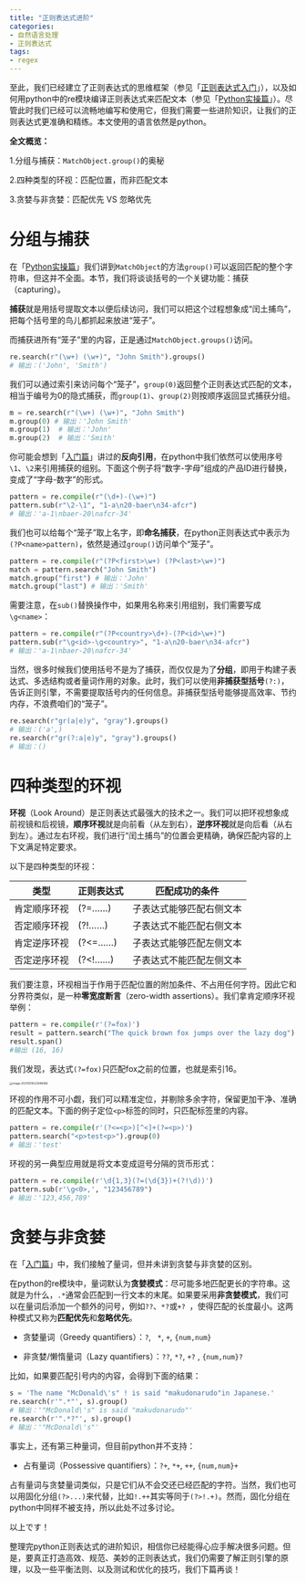 ```yaml
---
title: "正则表达式进阶"
categories:
- 自然语言处理
- 正则表达式
tags:
- regex
---
```


至此，我们已经建立了正则表达式的思维框架（参见「[正则表达式入门](http://mp.weixin.qq.com/s?__biz=MzIzMDY0NDQ1Ng==&mid=2247484919&idx=1&sn=7309a9bf1be78ea3250838724ebaa81c&chksm=e8b10a70dfc683666f6d87e6fda6f51863dbaf565ac522b6d01d80059c01a821af70bc279438&scene=21#wechat_redirect)」），以及如何用python中的re模块编译正则表达式来匹配文本（参见「[Python实操篇](https://mp.weixin.qq.com/s/ibNb0rOSnBr4YC0PzCyIBA)」）。尽管此时我们已经可以流畅地编写和使用它，但我们需要一些进阶知识，让我们的正则表达式更准确和精练。本文使用的语言依然是python。
<!-- more -->

**全文概览：**

1.分组与捕获：`MatchObject.group()`的奥秘

2.四种类型的环视：匹配位置，而非匹配文本

3.贪婪与非贪婪：匹配优先 VS 忽略优先

# 分组与捕获

在「[Python实操篇](https://mp.weixin.qq.com/s/ibNb0rOSnBr4YC0PzCyIBA)」我们讲到`MatchObject`的方法`group()`可以返回匹配的整个字符串，但这并不全面。本节，我们将谈谈括号的一个关键功能：捕获（capturing）。

**捕获**就是用括号提取文本以便后续访问，我们可以把这个过程想象成“闰土捕鸟”，把每个括号里的鸟儿都抓起来放进“笼子”。


而捕获进所有“笼子”里的内容，正是通过`MatchObject.groups()`访问。

```python
re.search(r"(\w+) (\w+)", "John Smith").groups()
# 输出：('John', 'Smith')
```

我们可以通过索引来访问每个“笼子”，`group(0)`返回整个正则表达式匹配的文本，相当于编号为0的隐式捕获，而`group(1)`、`group(2)`则按顺序返回显式捕获分组。

```python
m = re.search(r"(\w+) (\w+)", "John Smith")
m.group(0) # 输出：'John Smith'
m.group(1)  # 输出：'John'
m.group(2)  # 输出：'Smith'
```

你可能会想到「[入门篇](http://mp.weixin.qq.com/s?__biz=MzIzMDY0NDQ1Ng==&mid=2247484919&idx=1&sn=7309a9bf1be78ea3250838724ebaa81c&chksm=e8b10a70dfc683666f6d87e6fda6f51863dbaf565ac522b6d01d80059c01a821af70bc279438&scene=21#wechat_redirect)」讲过的**反向引用**，在python中我们依然可以使用序号`\1`、`\2`来引用捕获的组别。下面这个例子将“数字-字母”组成的产品ID进行替换，变成了“字母-数字”的形式。

```python
pattern = re.compile(r"(\d+)-(\w+)")
pattern.sub(r"\2-\1", "1-a\n20-baer\n34-afcr")
# 输出：'a-1\nbaer-20\nafcr-34'
```

我们也可以给每个“笼子”取上名字，即**命名捕获**，在python正则表达式中表示为`(?P<name>pattern)`，依然是通过`group()`访问单个“笼子”。

```python
pattern = re.compile(r"(?P<first>\w+) (?P<last>\w+)")
match = pattern.search("John Smith")
match.group("first") # 输出：'John'
match.group("last") # 输出：'Smith'
```

需要注意，在`sub()`替换操作中，如果用名称来引用组别，我们需要写成`\g<name>`：

```python
pattern = re.compile(r"(?P<country>\d+)-(?P<id>\w+)")
pattern.sub(r"\g<id>-\g<country>", "1-a\n20-baer\n34-afcr")
# 输出：'a-1\nbaer-20\nafcr-34'
```

当然，很多时候我们使用括号不是为了捕获，而仅仅是为了**分组**，即用于构建子表达式、多选结构或者量词作用的对象。此时，我们可以使用**非捕获型括号**`(?:)`，告诉正则引擎，不需要提取括号内的任何信息。非捕获型括号能够提高效率、节约内存，不浪费咱们的“笼子”。

```python
re.search(r"gr(a|e)y", "gray").groups()
# 输出：('a',)
re.search(r"gr(?:a|e)y", "gray").groups()
# 输出：()
```

# 四种类型的环视

**环视**（Look Around）是正则表达式最强大的技术之一。我们可以把环视想象成前视镜和后视镜，**顺序环视**就是向前看（从左到右），**逆序环视**就是向后看（从右到左）。通过左右环视，我们进行“闰土捕鸟”的位置会更精确，确保匹配内容的上下文满足特定要求。

以下是四种类型的环视：

| 类型         | 正则表达式 | 匹配成功的条件           |
| ------------ | ---------- | ------------------------ |
| 肯定顺序环视 | (?=……)     | 子表达式能够匹配右侧文本 |
| 否定顺序环视 | (?!……)     | 子表达式不能匹配右侧文本 |
| 肯定逆序环视 | (?<=……)    | 子表达式能够匹配左侧文本 |
| 否定逆序环视 | (?<!……)    | 子表达式不能匹配左侧文本 |

我们要注意，环视相当于作用于匹配位置的附加条件、不占用任何字符。因此它和分界符类似，是一种**零宽度断言**（zero-width assertions）。我们拿肯定顺序环视举例：

```python
pattern = re.compile(r'(?=fox)')
result = pattern.search("The quick brown fox jumps over the lazy dog")
result.span()
#输出 (16, 16)
```

我们发现，表达式`(?=fox)`只匹配fox之前的位置，也就是索引16。

<img src="C:\Users\13607\AppData\Roaming\Typora\typora-user-images\image-20210218222948086.png" alt="image-20210218222948086" style="zoom: 33%;" />

环视的作用不可小觑，我们可以精准定位，并剔除多余字符，保留更加干净、准确的匹配文本。下面的例子定位`<p>`标签的同时，只匹配标签里的内容。

```python
pattern = re.compile(r'(?<=<p>)[^<]+(?=<p>)')
pattern.search("<p>test<p>").group(0)
# 输出：'test'
```

环视的另一典型应用就是将文本变成逗号分隔的货币形式：

```python
pattern = re.compile(r'\d{1,3}(?=(\d{3})+(?!\d))')
pattern.sub(r'\g<0>,', "123456789")
# 输出：'123,456,789'
```

# 贪婪与非贪婪

在「[入门篇](http://mp.weixin.qq.com/s?__biz=MzIzMDY0NDQ1Ng==&mid=2247484919&idx=1&sn=7309a9bf1be78ea3250838724ebaa81c&chksm=e8b10a70dfc683666f6d87e6fda6f51863dbaf565ac522b6d01d80059c01a821af70bc279438&scene=21#wechat_redirect)」中，我们接触了量词，但并未讲到贪婪与非贪婪的区别。

在python的re模块中，量词默认为**贪婪模式**：尽可能多地匹配更长的字符串。这就是为什么，`.*`通常会匹配到一行文本的末尾。如果要采用**非贪婪模式**，我们可以在量词后添加一个额外的问号，例如`??`、`*?`或`+? `，使得匹配的长度最小。这两种模式又称为**匹配优先**和**忽略优先**。

- 贪婪量词（Greedy quantifiers）：`?`, ` *`,  `+`,  `{num,num}`

- 非贪婪/懒惰量词（Lazy quantifiers）：`??`, `*?`, `+?` ,  `{num,num}?`

比如，如果要匹配引号内的内容，会得到下面的结果：

```python
s = 'The name "McDonald\'s" ! is said "makudonarudo"in Japanese.'
re.search(r'".*"', s).group()
# 输出：'"McDonald\'s" is said "makudonarudo"'
re.search(r'".*?"', s).group()
# 输出：'"McDonald\'s"'
```

事实上，还有第三种量词，但目前python并不支持：

- 占有量词（Possessive quantifiers）：`?+`, `*+`, `++`,  `{num,num}+`

占有量词与贪婪量词类似，只是它们从不会交还已经匹配的字符。当然，我们也可以用固化分组`(?>...)`来代替，比如`!.++`其实等同于`(?>!.+)`。然而，固化分组在python中同样不被支持，所以此处不过多讨论。

以上です！

整理完python正则表达式的进阶知识，相信你已经能得心应手解决很多问题。但是，要真正打造高效、规范、美妙的正则表达式，我们仍需要了解正则引擎的原理，以及一些平衡法则、以及测试和优化的技巧，我们下篇再谈！
